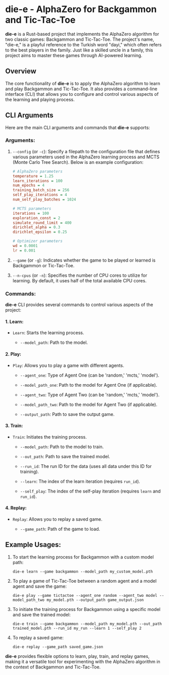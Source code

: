 # die-e - AlphaZero for Backgammon and Tic-Tac-Toe

**die-e** is a Rust-based project that implements the AlphaZero algorithm for two classic games: Backgammon and Tic-Tac-Toe. The project's name, "die-e," is a playful reference to the Turkish word "dayi," which often refers to the best players in the family. Just like a skilled uncle in a family, this project aims to master these games through AI-powered learning.

## Overview

The core functionality of **die-e** is to apply the AlphaZero algorithm to learn and play Backgammon and Tic-Tac-Toe. It also provides a command-line interface (CLI) that allows you to configure and control various aspects of the learning and playing process.

## CLI Arguments

Here are the main CLI arguments and commands that **die-e** supports:

### Arguments:

1. `--config` (or `-c`): Specify a filepath to the configuration file that defines various parameters used in the AlphaZero learning process and MCTS (Monte Carlo Tree Search). Below is an example configuration:

    ```ini
    # AlphaZero parameters
    temperature = 1.25
    learn_iterations = 100
    num_epochs = 4
    training_batch_size = 256
    self_play_iterations = 4
    num_self_play_batches = 1024
    
    # MCTS parameters
    iterations = 100
    exploration_const = 2
    simulate_round_limit = 400
    dirichlet_alpha = 0.3
    dirichlet_epsilon = 0.25
    
    # Optimizer parameters
    wd = 0.0001
    lr = 0.001
    ```

2. `--game` (or `-g`): Indicates whether the game to be played or learned is Backgammon or Tic-Tac-Toe.

3. `--n-cpus` (or `-n`): Specifies the number of CPU cores to utilize for learning. By default, it uses half of the total available CPU cores.

### Commands:

**die-e** CLI provides several commands to control various aspects of the project:

#### 1. Learn:

- `Learn`: Starts the learning process.

    - `--model_path`: Path to the model.

#### 2. Play:

- `Play`: Allows you to play a game with different agents.

    - `--agent_one`: Type of Agent One (can be 'random,' 'mcts,' 'model').
    
    - `--model_path_one`: Path to the model for Agent One (if applicable).
    
    - `--agent_two`: Type of Agent Two (can be 'random,' 'mcts,' 'model').
    
    - `--model_path_two`: Path to the model for Agent Two (if applicable).
    
    - `--output_path`: Path to save the output game.

#### 3. Train:

- `Train`: Initiates the training process.

    - `--model_path`: Path to the model to train.
    
    - `--out_path`: Path to save the trained model.
    
    - `--run_id`: The run ID for the data (uses all data under this ID for training).
    
    - `--learn`: The index of the learn iteration (requires `run_id`).
    
    - `--self_play`: The index of the self-play iteration (requires `learn` and `run_id`).

#### 4. Replay:

- `Replay`: Allows you to replay a saved game.

    - `--game_path`: Path of the game to load.

## Example Usages:

1. To start the learning process for Backgammon with a custom model path:

    ```shell
    die-e learn --game backgammon --model_path my_custom_model.pth
    ```

2. To play a game of Tic-Tac-Toe between a random agent and a model agent and save the game:

    ```shell
    die-e play --game tictactoe --agent_one random --agent_two model --model_path_two my_model.pth --output_path game_output.json
    ```

3. To initiate the training process for Backgammon using a specific model and save the trained model:

    ```shell
    die-e train --game backgammon --model_path my_model.pth --out_path trained_model.pth --run_id my_run --learn 1 --self_play 2
    ```

4. To replay a saved game:

    ```shell
    die-e replay --game_path saved_game.json
    ```

**die-e** provides flexible options to learn, play, train, and replay games, making it a versatile tool for experimenting with the AlphaZero algorithm in the context of Backgammon and Tic-Tac-Toe.
